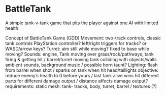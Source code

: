 # BattleTank
A simple tank-v-tank game that pits the player against one AI with limited health.

Concept of BattleTank Game (GDD)
Movement:
  two-track controls, classic tank controls
	PlayStation controller? left/right triggers for tracks?
	or WASD/arrow keys?
Turret:
	aim still while moving? fixed to base while moving?
Sounds:
	engine, Tank moving over grass/rock/pathways,
	tank firing & getting hit / barrel/turret moving
	tank colliding with objects/walls
	ambient sounds, background music / possible horn taunt?
Lighting:
	flash from barrel when shot / sparks on tank when hit
	head/taillights
objective:
	reduce enemy’s health to 0 before yours / last tank alive wins
	hit different parts for different damage output / distance affects damage output?
requirements:
	static mesh: tank- tracks, body, turret, barrel / textures (?)
